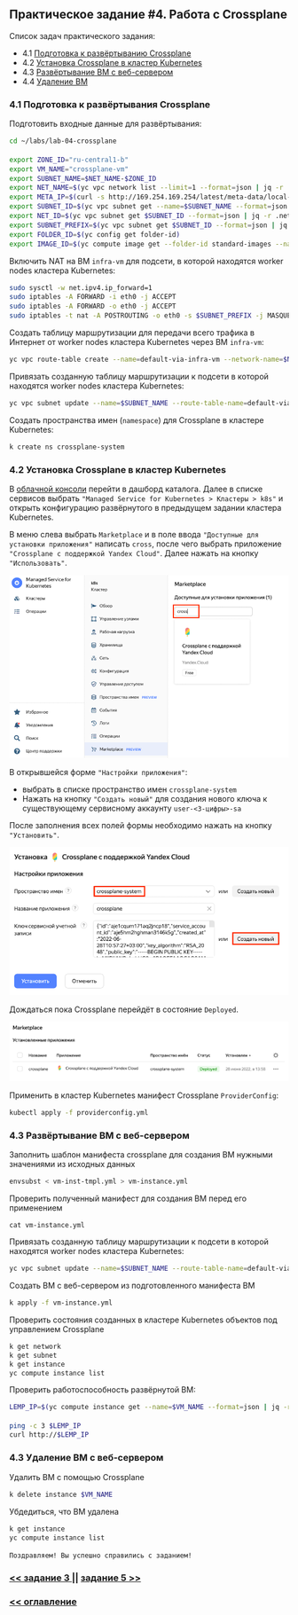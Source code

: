 ## Практическое задание #4. Работа с Crossplane

Список задач практического задания:
* 4.1 [Подготовка к развёртыванию Crossplane](#h4-1)
* 4.2 [Установка Crossplane в кластер Kubernetes](#h4-2)
* 4.3 [Развёртывание ВМ с веб-сервером](#h4-3)
* 4.4 [Удаление ВМ](#h4-4)


### 4.1 Подготовка к развёртывания Crossplane <a id="h4-1"/></a>

Подготовить входные данные для развёртывания:
```bash
cd ~/labs/lab-04-crossplane

export ZONE_ID="ru-central1-b"
export VM_NAME="crossplane-vm"
export SUBNET_NAME=$NET_NAME-$ZONE_ID
export NET_NAME=$(yc vpc network list --limit=1 --format=json | jq -r .[0].name)
export META_IP=$(curl -s http://169.254.169.254/latest/meta-data/local-ipv4)
export SUBNET_ID=$(yc vpc subnet get --name=$SUBNET_NAME --format=json | jq -r .id)
export NET_ID=$(yc vpc subnet get $SUBNET_ID --format=json | jq -r .network_id)
export SUBNET_PREFIX=$(yc vpc subnet get $SUBNET_ID --format=json | jq -r .v4_cidr_blocks[0])
export FOLDER_ID=$(yc config get folder-id)
export IMAGE_ID=$(yc compute image get --folder-id standard-images --name=lemp-v20220606 --format=json | jq -r .id)
```

Включить NAT на ВМ `infra-vm` для подсети, в которой находятся worker nodes кластера Kubernetes:
```bash
sudo sysctl -w net.ipv4.ip_forward=1
sudo iptables -A FORWARD -i eth0 -j ACCEPT
sudo iptables -A FORWARD -o eth0 -j ACCEPT
sudo iptables -t nat -A POSTROUTING -o eth0 -s $SUBNET_PREFIX -j MASQUERADE

```

Создать таблицу маршрутизации для передачи всего трафика в Интернет от worker nodes кластера Kubernetes через ВМ `infra-vm`:
```bash
yc vpc route-table create --name=default-via-infra-vm --network-name=$NET_NAME --route destination=0.0.0.0/0,next-hop=$META_IP
```

Привязать созданную таблицу маршрутизации к подсети в которой находятся worker nodes кластера Kubernetes:
```bash
yc vpc subnet update --name=$SUBNET_NAME --route-table-name=default-via-infra-vm
```

Создать пространства имен (`namespace`) для Crossplane в кластере Kubernetes:

```bash
k create ns crossplane-system
```


### 4.2 Установка Crossplane в кластер Kubernetes <a id="h4-2"/></a>

В [облачной консоли](https://console.cloud.yandex.ru) перейти в дашборд каталога. Далее в списке сервисов выбрать `"Managed Service for Kubernetes > Кластеры > k8s"` и открыть конфигурацию развёрнутого в предыдущем задании кластера Kubernetes.

В меню слева выбрать `Marketplace` и в поле ввода `"Доступные для установки приложения"` написать `cross`, после чего выбрать приложение `"Crossplane с поддержкой Yandex Cloud"`. Далее нажать на кнопку `"Использовать"`.

![](./images/lab04-01.png)

В открывшейся форме `"Настройки приложения"`:
* выбрать в списке пространство имен `crossplane-system`
* Нажать на кнопку `"Создать новый"` для создания нового ключа к существующему сервисному аккаунту `user-<3-цифры>-sa`

После заполнения всех полей формы необходимо нажать на кнопку `"Установить"`. 

![](./images/lab04-02.png)

Дождаться пока Crossplane перейдёт в состояние `Deployed`.

![](./images/lab04-03.png)

Применить в кластер Kubernetes манифест Crossplane `ProviderConfig`:
```bash
kubectl apply -f providerconfig.yml
```


### 4.3 Развёртывание ВМ с веб-сервером <a id="h4-3"/></a>

Заполнить шаблон манифеста crossplane для создания ВМ нужными значениями из исходных данных
```bash
envsubst < vm-inst-tmpl.yml > vm-instance.yml
```

Проверить полученный манифест для создания ВМ перед его применением
```
cat vm-instance.yml
```

Привязать созданную таблицу маршрутизации к подсети в которой находятся worker nodes кластера Kubernetes:
```bash
yc vpc subnet update --name=$SUBNET_NAME --route-table-name=default-via-infra-vm
```

Создать ВМ с веб-сервером из подготовленного манифеста ВМ
```bash
k apply -f vm-instance.yml
```

Проверить состояния созданных в кластере Kubernetes объектов под управлением Crossplane
```
k get network
k get subnet
k get instance
yc compute instance list
```

Проверить работоспособность развёрнутой ВМ:
```bash
LEMP_IP=$(yc compute instance get --name=$VM_NAME --format=json | jq -r .network_interfaces[0].primary_v4_address.address)

ping -c 3 $LEMP_IP
curl http://$LEMP_IP
```

### 4.3 Удаление ВМ с веб-сервером <a id="h4-3"/></a>

Удалить ВМ с помощью Crossplane
```bash
k delete instance $VM_NAME
```

Убдедиться, что ВМ удалена
```bash
k get instance
yc compute instance list
```

`Поздравляем! Вы успешно справились с заданием!`

### [ << задание 3 ](../lab-03-terraform/README.md) || [задание 5 >>](../lab-05-pulumi/README.md)
### [ << оглавление ](../README.md)
